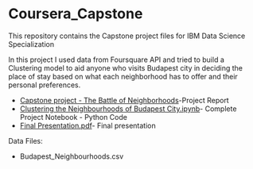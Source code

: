 # Coursera_Capstone  
This repository contains the Capstone project files for IBM Data Science Specialization  

In this project I used data from Foursquare API and tried to build a Clustering model to aid anyone who visits Budapest city in deciding the place of stay based on what each neighborhood has to offer and their personal preferences.  

* [Capstone project - The Battle of Neighborhoods](https://github.com/madhavan2907/Coursera_Capstone/blob/master/Capstone%20project%20-%20The%20Battle%20of%20Neighborhoods.pdf)-Project Report  
* [Clustering the Neighbourhoods of Budapest City.ipynb](https://github.com/madhavan2907/Coursera_Capstone/blob/master/Clustering%20the%20Neighbourhoods%20of%20Budapest%20City.ipynb)- Complete Project Notebook - Python Code  
* [Final Presentation.pdf](https://github.com/madhavan2907/Coursera_Capstone/blob/master/Final%20Presentation.pdf)- Final presentation  

Data Files:  
* Budapest_Neighbourhoods.csv  
